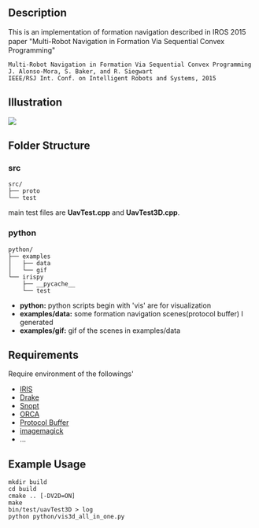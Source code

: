 ## Description

This is an implementation of formation navigation described in IROS 2015 paper "Multi-Robot Navigation in Formation Via Sequential Convex　Programming"

	Multi-Robot Navigation in Formation Via Sequential Convex Programming
	J. Alonso-Mora, S. Baker, and R. Siegwart
	IEEE/RSJ Int. Conf. on Intelligent Robots and Systems, 2015	

## Illustration

![](https://github.com/meltycriss/uav/blob/master/python/examples/gif/3d/static_obstacle/all.gif)

## Folder Structure

### src

	src/
	├── proto
	└── test

main test files are **UavTest.cpp** and **UavTest3D.cpp**.

### python

	python/
	├── examples
	│   ├── data
	│   └── gif
	└── irispy
    	├── __pycache__
    	└── test

- **python:** python scripts begin with 'vis' are for visualization
- **examples/data:** some formation navigation scenes(protocol buffer) I generated
- **examples/gif:** gif of the scenes in examples/data

## Requirements

Require environment of the followings'

- [IRIS](https://github.com/rdeits/iris-distro)
- [Drake](http://drake.mit.edu/)
- [Snopt](https://ccom.ucsd.edu/~optimizers/solvers/snopt/)
- [ORCA](http://gamma.cs.unc.edu/RVO2/)
- [Protocol Buffer](https://developers.google.com/protocol-buffers/)
- [imagemagick](https://www.imagemagick.org/script/install-source.php)
- ...

## Example Usage

	mkdir build
	cd build
	cmake .. [-DV2D=ON]
	make
	bin/test/uavTest3D > log
	python python/vis3d_all_in_one.py